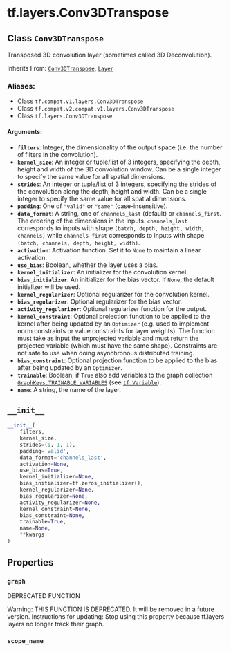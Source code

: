 <div itemscope itemtype="http://developers.google.com/ReferenceObject">
<meta itemprop="name" content="tf.layers.Conv3DTranspose" />
<meta itemprop="path" content="Stable" />
<meta itemprop="property" content="graph"/>
<meta itemprop="property" content="scope_name"/>
<meta itemprop="property" content="__init__"/>
</div>

# tf.layers.Conv3DTranspose

## Class `Conv3DTranspose`

Transposed 3D convolution layer (sometimes called 3D Deconvolution).

Inherits From: [`Conv3DTranspose`](../../tf/keras/layers/Conv3DTranspose.md), [`Layer`](../../tf/layers/Layer.md)

### Aliases:

* Class `tf.compat.v1.layers.Conv3DTranspose`
* Class `tf.compat.v2.compat.v1.layers.Conv3DTranspose`
* Class `tf.layers.Conv3DTranspose`

<!-- Placeholder for "Used in" -->


#### Arguments:


* <b>`filters`</b>: Integer, the dimensionality of the output space (i.e. the number
  of filters in the convolution).
* <b>`kernel_size`</b>: An integer or tuple/list of 3 integers, specifying the
  depth, height and width of the 3D convolution window.
  Can be a single integer to specify the same value for all spatial
  dimensions.
* <b>`strides`</b>: An integer or tuple/list of 3 integers, specifying the strides
  of the convolution along the depth, height and width.
  Can be a single integer to specify the same value for all spatial
  dimensions.
* <b>`padding`</b>: One of `"valid"` or `"same"` (case-insensitive).
* <b>`data_format`</b>: A string, one of `channels_last` (default) or `channels_first`.
  The ordering of the dimensions in the inputs.
  `channels_last` corresponds to inputs with shape
  `(batch, depth, height, width, channels)` while `channels_first`
  corresponds to inputs with shape
  `(batch, channels, depth, height, width)`.
* <b>`activation`</b>: Activation function. Set it to `None` to maintain a
  linear activation.
* <b>`use_bias`</b>: Boolean, whether the layer uses a bias.
* <b>`kernel_initializer`</b>: An initializer for the convolution kernel.
* <b>`bias_initializer`</b>: An initializer for the bias vector. If `None`, the default
  initializer will be used.
* <b>`kernel_regularizer`</b>: Optional regularizer for the convolution kernel.
* <b>`bias_regularizer`</b>: Optional regularizer for the bias vector.
* <b>`activity_regularizer`</b>: Optional regularizer function for the output.
* <b>`kernel_constraint`</b>: Optional projection function to be applied to the
    kernel after being updated by an `Optimizer` (e.g. used to implement
    norm constraints or value constraints for layer weights). The function
    must take as input the unprojected variable and must return the
    projected variable (which must have the same shape). Constraints are
    not safe to use when doing asynchronous distributed training.
* <b>`bias_constraint`</b>: Optional projection function to be applied to the
    bias after being updated by an `Optimizer`.
* <b>`trainable`</b>: Boolean, if `True` also add variables to the graph collection
  <a href="../../tf/GraphKeys.md#TRAINABLE_VARIABLES"><code>GraphKeys.TRAINABLE_VARIABLES</code></a> (see <a href="../../tf/Variable.md"><code>tf.Variable</code></a>).
* <b>`name`</b>: A string, the name of the layer.

<h2 id="__init__"><code>__init__</code></h2>

``` python
__init__(
    filters,
    kernel_size,
    strides=(1, 1, 1),
    padding='valid',
    data_format='channels_last',
    activation=None,
    use_bias=True,
    kernel_initializer=None,
    bias_initializer=tf.zeros_initializer(),
    kernel_regularizer=None,
    bias_regularizer=None,
    activity_regularizer=None,
    kernel_constraint=None,
    bias_constraint=None,
    trainable=True,
    name=None,
    **kwargs
)
```






## Properties

<h3 id="graph"><code>graph</code></h3>

DEPRECATED FUNCTION

Warning: THIS FUNCTION IS DEPRECATED. It will be removed in a future version.
Instructions for updating:
Stop using this property because tf.layers layers no longer track their graph.

<h3 id="scope_name"><code>scope_name</code></h3>






